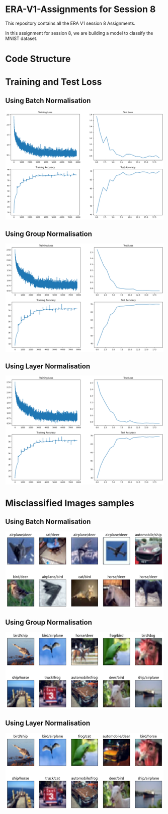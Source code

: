 # ERA-V1-Assignments for Session 8
This repository contains all the ERA V1 session 8 Assignments.

In this assignment for session 8, we are building a model to classify the MNIST dataset.

# Code Structure
##



# Training and Test Loss
## Using Batch Normalisation
![Alt text](image.png)

## Using Group Normalisation
![Alt text](image-2.png)

## Using Layer Normalisation
![Alt text](image-4.png)

# Misclassified Images samples
## Using Batch Normalisation
![Alt text](image-1.png)

## Using Group Normalisation
![Alt text](image-3.png)

## Using Layer Normalisation
![Alt text](image-5.png)

